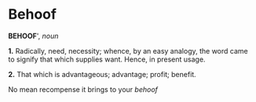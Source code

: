 # Behoof

**BEHOOF**', _noun_

**1.** Radically, need, necessity; whence, by an easy analogy, the word came to signify that which supplies want. Hence, in present usage.

**2.** That which is advantageous; advantage; profit; benefit.

No mean recompense it brings to your _behoof_